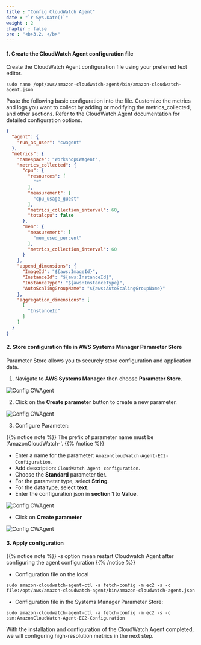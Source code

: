 ```yaml
---
title : "Config CloudWatch Agent"
date : "`r Sys.Date()`"
weight : 2
chapter : false
pre : "<b>3.2. </b>"
---
```


#### 1. Create the CloudWatch Agent configuration file

Create the CloudWatch Agent configuration file using your preferred text editor.

```
sudo nano /opt/aws/amazon-cloudwatch-agent/bin/amazon-cloudwatch-agent.json
```

Paste the following basic configuration into the file. Customize the metrics and logs you want to collect by adding or modifying the metrics_collected, and other sections. Refer to the CloudWatch Agent documentation for detailed configuration options.

```json
{
  "agent": {
    "run_as_user": "cwagent"
  },
  "metrics": {
    "namespace": "WorkshopCWAgent",
    "metrics_collected": {
      "cpu": {
        "resources": [
          "*"
        ],
        "measurement": [
          "cpu_usage_guest"
        ],
        "metrics_collection_interval": 60,
        "totalcpu": false
      },
      "mem": {
        "measurement": [
          "mem_used_percent"
        ],
        "metrics_collection_interval": 60
      }
    },
    "append_dimensions": {
      "ImageId": "${aws:ImageId}",
      "InstanceId": "${aws:InstanceId}",
      "InstanceType": "${aws:InstanceType}",
      "AutoScalingGroupName": "${aws:AutoScalingGroupName}"
    },
    "aggregation_dimensions": [
      [
        "InstanceId"
      ]
    ]
  }
}
```

#### 2. Store configuration file in AWS Systems Manager Parameter Store 

Parameter Store allows you to securely store configuration and application data. 

1. Navigate to **AWS Systems Manager** then choose **Parameter Store**.

![Config CWAgent](/images/3-install-config-cwagent/3.2-config-cwagent/001-config-cwagent.png)

2. Click on the **Create parameter** button to create a new parameter.

![Config CWAgent](/images/3-install-config-cwagent/3.2-config-cwagent/002-config-cwagent.png)

3. Configure Parameter:

{{% notice note %}}
The prefix of parameter name must be 'AmazonCloudWatch-'.
{{% /notice %}}

+ Enter a name for the parameter: `AmazonCloudWatch-Agent-EC2-Configuration`.
+ Add description: `CloudWatch Agent configuration`.
+ Choose the **Standard** parameter tier.
+ For the parameter type, select **String**.
+ For the data type, select **text**.
+ Enter the configuration json in **section 1** to **Value**.

![Config CWAgent](/images/3-install-config-cwagent/3.2-config-cwagent/003-config-cwagent.png)

+ Click on **Create parameter**

![Config CWAgent](/images/3-install-config-cwagent/3.2-config-cwagent/004-config-cwagent.png)

#### 3. Apply configuration

{{% notice note %}}
-s option mean restart Cloudwatch Agent after configuring the agent configuration
{{% /notice %}}

+ Configuration file on the local

```
sudo amazon-cloudwatch-agent-ctl -a fetch-config -m ec2 -s -c file:/opt/aws/amazon-cloudwatch-agent/bin/amazon-cloudwatch-agent.json
```

+ Configuration file in the Systems Manager Parameter Store:

```
sudo amazon-cloudwatch-agent-ctl -a fetch-config -m ec2 -s -c ssm:AmazonCloudWatch-Agent-EC2-Configuration
```

With the installation and configuration of the CloudWatch Agent completed, we will configuring high-resolution metrics in the next step.